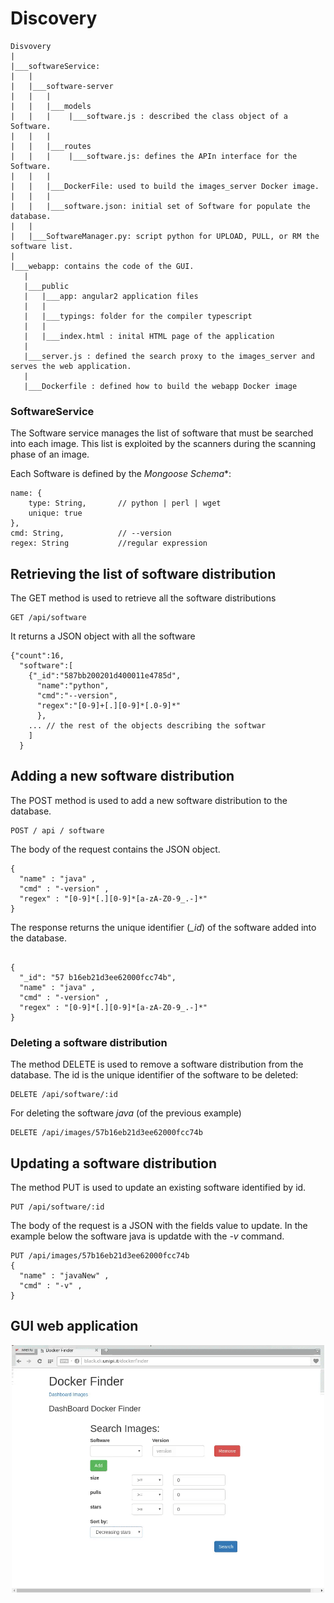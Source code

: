 # Discovery

```
Disvovery
|
|___softwareService:
|   |
|   |___software-server
|   |   |
|   |   |___models
|   |   |    |___software.js : described the class object of a Software.
|   |   |  
|   |   |___routes
|   |   |    |___software.js: defines the APIn interface for the Software.
|   |   |
|   |   |___DockerFile: used to build the images_server Docker image.
|   |   |       
|   |   |___software.json: initial set of Software for populate the database.
|   |
|   |___SoftwareManager.py: script python for UPLOAD, PULL, or RM the software list.
|
|___webapp: contains the code of the GUI.
   |
   |___public
   |   |___app: angular2 application files
   |   |
   |   |___typings: folder for the compiler typescript
   |   |
   |   |___index.html : inital HTML page of the application
   |
   |___server.js : defined the search proxy to the images_server and serves the web application.
   |
   |___Dockerfile : defined how to build the webapp Docker image

```
### SoftwareService
The Software service  manages the list of software that must be searched into each image. This list is exploited by the scanners
during the scanning phase of an image.


Each Software is defined by the *Mongoose Schema**:
```
name: {
    type: String,       // python | perl | wget
    unique: true
},
cmd: String,            // --version
regex: String           //regular expression

```

## Retrieving the list of software distribution

The GET method is used
to retrieve all the software distributions

```
GET /api/software
```

It returns a JSON object with all the software
```
{"count":16,
  "software":[
    {"_id":"587bb200201d400011e4785d",
      "name":"python",
      "cmd":"--version",
      "regex":"[0-9]+[.][0-9]*[.0-9]*"
      },
    ... // the rest of the objects describing the softwar
    ]
  }
```

## Adding a new software distribution
The POST method is used to add a new software distribution to the database.

```
POST / api / software
```

The body of the request contains the JSON object.

```
{
  "name" : "java" ,
  "cmd" : "-version" ,
  "regex" : "[0-9]*[.][0-9]*[a-zA-Z0-9_.-]*"
}

```

The response returns the unique identifier (*_id*) of the software added
into the database.

```

{
  "_id": "57 b16eb21d3ee62000fcc74b",
  "name" : "java" ,
  "cmd" : "-version" ,
  "regex" : "[0-9]*[.][0-9]*[a-zA-Z0-9_.-]*"
}
```

### Deleting a software distribution
The method DELETE is used to remove a
software distribution from the database. The id is the unique identifier
of the software to be deleted:

```
DELETE /api/software/:id
```

For deleting the software *java*  (of the previous example)
```
DELETE /api/images/57b16eb21d3ee62000fcc74b
```
## Updating a software distribution
The method PUT is used to update an existing software identified by id.

```
PUT /api/software/:id
```
The body of the request is a JSON with the fields value to update. In
the example below the software java is updatde with the *-v* command.

```
PUT /api/images/57b16eb21d3ee62000fcc74b
{
  "name" : "javaNew" ,
  "cmd" : "-v" ,
}
```

## GUI web application

<div  align="center">
<img src="../docs/df_gif.gif" width="500">
</div>
